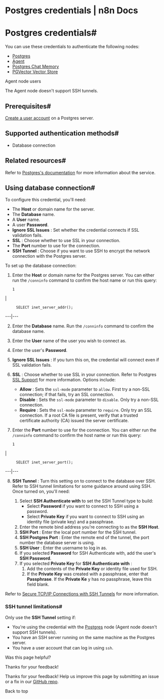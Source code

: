 # Postgres credentials | n8n Docs

[ ](https://github.com/n8n-io/n8n-docs/edit/main/docs/integrations/builtin/credentials/postgres.md "Edit this page")

# Postgres credentials#

You can use these credentials to authenticate the following nodes:

  * [Postgres](../../app-nodes/n8n-nodes-base.postgres/)
  * [Agent](../../cluster-nodes/root-nodes/n8n-nodes-langchain.agent/)
  * [Postgres Chat Memory](../../cluster-nodes/sub-nodes/n8n-nodes-langchain.memorypostgreschat/)
  * [PGVector Vector Store](../../cluster-nodes/root-nodes/n8n-nodes-langchain.vectorstorepgvector/)

Agent node users

The Agent node doesn't support SSH tunnels.

## Prerequisites#

[Create a user account](https://www.postgresql.org/docs/current/sql-createuser.html) on a Postgres server. 

## Supported authentication methods#

  * Database connection

## Related resources#

Refer to [Postgres's documentation](https://www.postgresql.org/docs/16/index.html) for more information about the service.

## Using database connection#

To configure this credential, you'll need:

  * The **Host** or domain name for the server.
  * The **Database** name.
  * A **User** name.
  * A user **Password**.
  * **Ignore SSL Issues** : Set whether the credential connects if SSL validation fails.
  * **SSL** : Choose whether to use SSL in your connection.
  * The **Port** number to use for the connection.
  * **SSH Tunnel** : Choose if you want to use SSH to encrypt the network connection with the Postgres server.

To set up the database connection:

  1. Enter the **Host** or domain name for the Postgres server. You can either run the `/conninfo` command to confirm the host name or run this query:
         
         1

| 
         
         SELECT inet_server_addr();
           
  
---|---  
  
  2. Enter the **Database** name. Run the `/conninfo` command to confirm the database name.

  3. Enter the **User** name of the user you wish to connect as.
  4. Enter the user's **Password**.
  5. **Ignore SSL Issues** : If you turn this on, the credential will connect even if SSL validation fails.
  6. **SSL** : Choose whether to use SSL in your connection. Refer to Postgres [SSL Support](https://www.postgresql.org/docs/16/libpq-ssl.html) for more information. Options include:
     * **Allow** : Sets the `ssl-mode` parameter to `allow`. First try a non-SSL connection; if that fails, try an SSL connection.
     * **Disable** : Sets the `ssl-mode` parameter to `disable`. Only try a non-SSL connection.
     * **Require** : Sets the `ssl-mode` parameter to `require`. Only try an SSL connection. If a root CA file is present, verify that a trusted certificate authority (CA) issued the server certificate.
  7. Enter the **Port** number to use for the connection. You can either run the `/conninfo` command to confirm the host name or run this query:
         
         1

| 
         
         SELECT inet_server_port();
           
  
---|---  
  
  8. **SSH Tunnel** : Turn this setting on to connect to the database over SSH. Refer to SSH tunnel limitations for some guidance around using SSH. Once turned on, you'll need:

     1. Select **SSH Authenticate with** to set the SSH Tunnel type to build:
        * Select **Password** if you want to connect to SSH using a password.
        * Select **Private Key** if you want to connect to SSH using an identity file (private key) and a passphrase.
     2. Enter the remote bind address you're connecting to as the **SSH Host**.
     3. **SSH Port** : Enter the local port number for the SSH tunnel.
     4. **SSH Postgres Port** : Enter the remote end of the tunnel, the port number the database server is using.
     5. **SSH User** : Enter the username to log in as.
     6. If you selected **Password** for SSH Authenticate with, add the user's **SSH Password**.
     7. If you selected **Private Key** for **SSH Authenticate with** :
        1. Add the contents of the **Private Key** or identity file used for SSH.
        2. If the **Private Key** was created with a passphrase, enter that **Passphrase**. If the **Private Ke** y has no passphrase, leave this field blank.

Refer to [Secure TCP/IP Connections with SSH Tunnels](https://www.postgresql.org/docs/16/ssh-tunnels.html) for more information.

### SSH tunnel limitations#

Only use the **SSH Tunnel** setting if:

  * You're using the credential with the [Postgres](../../app-nodes/n8n-nodes-base.postgres/) node (Agent node doesn't support SSH tunnels).
  * You have an SSH server running on the same machine as the Postgres server.
  * You have a user account that can log in using `ssh`.

Was this page helpful? 

Thanks for your feedback! 

Thanks for your feedback! Help us improve this page by submitting an issue or a fix in our [GitHub repo](https://github.com/n8n-io/n8n-docs). 

Back to top